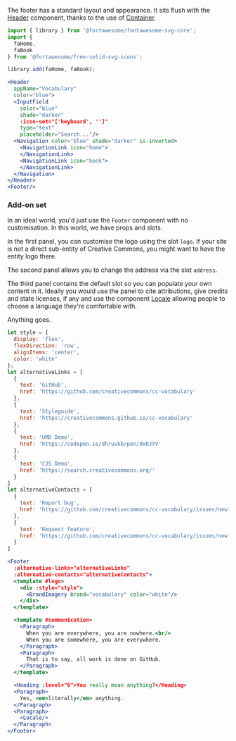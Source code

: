 The footer has a standard layout and appearance. It sits flush with the 
[Header](#/Patterns/Header) component, thanks to the use of 
[Container](#/Layouts/Container).

```jsx { "props": { "className": "i18n-enabled contain-content" } }
import { library } from '@fortawesome/fontawesome-svg-core';
import { 
  faHome,
  faBook
} from '@fortawesome/free-solid-svg-icons';

library.add(faHome, faBook);

<Header 
  appName="Vocabulary" 
  color="blue">
  <InputField
    color="blue"
    shade="darker"
    :icon-set="['keyboard', '']"
    type="text"
    placeholder="Search..."/>
  <Navigation color="blue" shade="darker" is-inverted>
    <NavigationLink icon="home">
    </NavigationLink>
    <NavigationLink icon="book">
    </NavigationLink>
  </Navigation>
</Header>
<Footer/>
```

### Add-on set

In an ideal world, you'd just use the `Footer` component with no customisation.
In this world, we have props and slots.

In the first panel, you can customise the logo using the slot `logo`. If your
site is not a direct sub-entity of Creative Commons, you might want to have the
entity logo there.

The second panel allows you to change the address via the slot `address`.

The third panel contains the default slot so you can populate your own content
in it. Ideally you would use the panel to cite attributions, give credits and
state licenses, if any and use the component [Locale](#/Patterns/Locale)
allowing people to choose a language they're comfortable with.

Anything goes.

```jsx
let style = {
  display: 'flex',
  flexDirection: 'row',
  alignItems: 'center',
  color: 'white'
};
let alternativeLinks = [ 
  {
    text: 'GitHub',
    href: 'https://github.com/creativecommons/cc-vocabulary'
  },
  {
    text: 'Styleguide',
    href: 'https://creativecommons.github.io/cc-vocabulary'
  },
  {
    text: 'UMD Demo',
    href: 'https://codepen.io/dhruvkb/pen/dxRJYV'
  },
  {
    text: 'CJS Demo',
    href: 'https://search.creativecommons.org/'
  }
]
let alternativeContacts = [
  {
    text: 'Report bug',
    href: 'https://github.com/creativecommons/cc-vocabulary/issues/new?template=bug_report.md&title='
  },
  {
    text: 'Request feature',
    href: 'https://github.com/creativecommons/cc-vocabulary/issues/new?template=feature_request.md&title='
  }
]

<Footer
  :alternative-links="alternativeLinks"
  :alternative-contacts="alternativeContacts">
  <template #logo>
    <div :style="style">
      <BrandImagery brand="vocabulary" color="white"/>
    </div>
  </template>

  <template #communication>
    <Paragraph>
      When you are everywhere, you are nowhere.<br/>
      When you are somewhere, you are everywhere.
    </Paragraph>
    <Paragraph>
      That is to say, all work is done on GitHub.
    </Paragraph>
  </template>

  <Heading :level="6">You really mean anything?</Heading>
  <Paragraph>
    Yes, <em>literally</em> anything.
  </Paragraph>
  <Paragraph>
    <Locale/>
  </Paragraph>
</Footer>
```
